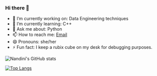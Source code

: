 ### Hi there 👋


- 🔭 I’m currently working on: Data Engineering techniques 
- 🌱 I’m currently learning: C++
- 💬 Ask me about: Python
- 📫 How to reach me: [Email](mailto:gargnandini9810@gmail.com)
- 😄 Pronouns: she/her
- ⚡ Fun fact: I keep a rubix cube on my desk for debugging purposes.


![Nandini's GitHub stats](https://github-readme-stats.vercel.app/api?username=nandiniigarg&show_icons=true&theme=cobalt)

[![Top Langs](https://github-readme-stats.vercel.app/api/top-langs/?username=nandiniigarg&theme=cobalt)](https://github.com/anuraghazra/github-readme-stats)
